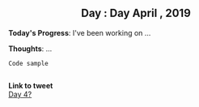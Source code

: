 <h2 align="center"> Day : Day April , 2019 </h2>
 
**Today's Progress**: I've been working on ...

**Thoughts**: ...

```
Code sample
```

<p align="center">
	<img src="" alt="">
</p>

**Link to tweet**  
[Day 4?]()
